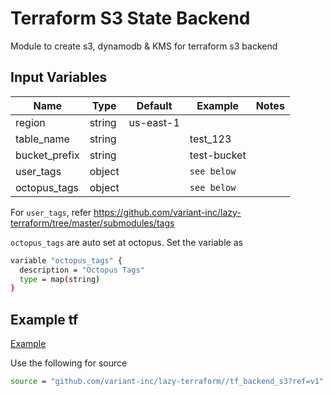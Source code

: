 # Terraform S3 State Backend

Module to create s3, dynamodb & KMS for terraform s3 backend

## Input Variables

 | Name          | Type   | Default                                  | Example             | Notes |
 | ------------- | ------ | ---------------------------------------- | ------------------- | ----- |
 | region        | string | us-east-1                                |                     |       |
 | table_name    | string |                                          | test_123            |       |
 | bucket_prefix | string |                                          | test-bucket         |       |
 | user_tags     | object |                                          | `see below`         |       |
 | octopus_tags  | object |                                          | `see below`         |       |

For `user_tags`, refer <https://github.com/variant-inc/lazy-terraform/tree/master/submodules/tags>

`octopus_tags` are auto set at octopus. Set the variable as

```bash
variable "octopus_tags" {
  description = "Octopus Tags"
  type = map(string)
}
```

## Example tf

[Example](./tests/main.tf)

Use the following for source

```bash
source = "github.com/variant-inc/lazy-terraform//tf_backend_s3?ref=v1"
```

